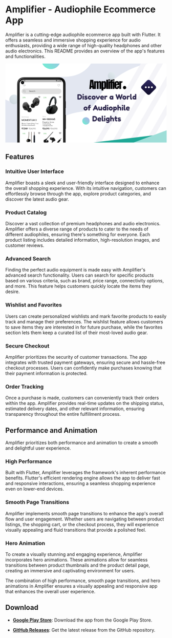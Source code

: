 # Amplifier - Audiophile Ecommerce App

Amplifier is a cutting-edge audiophile ecommerce app built with Flutter. It offers a seamless and immersive shopping experience for audio enthusiasts, providing a wide range of high-quality headphones and other audio electronics. This README provides an overview of the app's features and functionalities.

![Feature Graph](feature_graph.png)

## Features

### Intuitive User Interface
Amplifier boasts a sleek and user-friendly interface designed to enhance the overall shopping experience. With its intuitive navigation, customers can effortlessly browse through the app, explore product categories, and discover the latest audio gear.

### Product Catalog
Discover a vast collection of premium headphones and audio electronics. Amplifier offers a diverse range of products to cater to the needs of different audiophiles, ensuring there's something for everyone. Each product listing includes detailed information, high-resolution images, and customer reviews.

### Advanced Search
Finding the perfect audio equipment is made easy with Amplifier's advanced search functionality. Users can search for specific products based on various criteria, such as brand, price range, connectivity options, and more. This feature helps customers quickly locate the items they desire.

### Wishlist and Favorites
Users can create personalized wishlists and mark favorite products to easily track and manage their preferences. The wishlist feature allows customers to save items they are interested in for future purchase, while the favorites section lets them keep a curated list of their most-loved audio gear.

### Secure Checkout
Amplifier prioritizes the security of customer transactions. The app integrates with trusted payment gateways, ensuring secure and hassle-free checkout processes. Users can confidently make purchases knowing that their payment information is protected.

### Order Tracking
Once a purchase is made, customers can conveniently track their orders within the app. Amplifier provides real-time updates on the shipping status, estimated delivery dates, and other relevant information, ensuring transparency throughout the entire fulfillment process.

## Performance and Animation

Amplifier prioritizes both performance and animation to create a smooth and delightful user experience.

### High Performance
Built with Flutter, Amplifier leverages the framework's inherent performance benefits. Flutter's efficient rendering engine allows the app to deliver fast and responsive interactions, ensuring a seamless shopping experience even on lower-end devices.

### Smooth Page Transitions
Amplifier implements smooth page transitions to enhance the app's overall flow and user engagement. Whether users are navigating between product listings, the shopping cart, or the checkout process, they will experience visually appealing and fluid transitions that provide a polished feel.

### Hero Animation
To create a visually stunning and engaging experience, Amplifier incorporates hero animations. These animations allow for seamless transitions between product thumbnails and the product detail page, creating an immersive and captivating environment for users.

The combination of high performance, smooth page transitions, and hero animations in Amplifier ensures a visually appealing and responsive app that enhances the overall user experience.



## Download

- **[Google Play Store](https://play.google.com/store/apps/details?id=com.amplifier.ecommerce)**: Download the app from the Google Play Store.

- **[GitHub Releases](https://github.com/leywino/amplifier/releases)**: Get the latest release from the GitHub repository.
